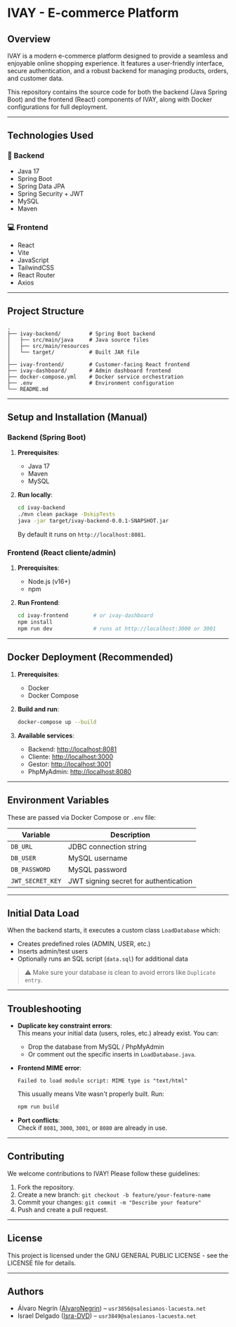 # IVAY - E-commerce Platform

## Overview

IVAY is a modern e-commerce platform designed to provide a seamless and enjoyable online shopping experience. It features a user-friendly interface, secure authentication, and a robust backend for managing products, orders, and customer data.

This repository contains the source code for both the backend (Java Spring Boot) and the frontend (React) components of IVAY, along with Docker configurations for full deployment.

---

## Technologies Used

### 🔧 Backend

- Java 17
- Spring Boot
- Spring Data JPA
- Spring Security + JWT
- MySQL
- Maven

### 💻 Frontend

- React
- Vite
- JavaScript
- TailwindCSS
- React Router
- Axios

---

## Project Structure

```plaintext
.
├── ivay-backend/         # Spring Boot backend
│   ├── src/main/java     # Java source files
│   ├── src/main/resources
│   └── target/           # Built JAR file
│
├── ivay-frontend/        # Customer-facing React frontend
├── ivay-dashboard/       # Admin dashboard frontend
├── docker-compose.yml    # Docker service orchestration
├── .env                  # Environment configuration
└── README.md
```

---

## Setup and Installation (Manual)

### Backend (Spring Boot)

1. **Prerequisites**:

   - Java 17
   - Maven
   - MySQL

2. **Run locally**:

   ```bash
   cd ivay-backend
   ./mvn clean package -DskipTests
   java -jar target/ivay-backend-0.0.1-SNAPSHOT.jar
   ```

   By default it runs on `http://localhost:8081`.

### Frontend (React cliente/admin)

1. **Prerequisites**:

   - Node.js (v16+)
   - npm

2. **Run Frontend**:

   ```bash
   cd ivay-frontend        # or ivay-dashboard
   npm install
   npm run dev             # runs at http://localhost:3000 or 3001
   ```

---

## Docker Deployment (Recommended)

1. **Prerequisites**:

   - Docker
   - Docker Compose

2. **Build and run**:

   ```bash
   docker-compose up --build
   ```

3. **Available services**:

   - Backend: [http://localhost:8081](http://localhost:8081)
   - Cliente: [http://localhost:3000](http://localhost:3000)
   - Gestor: [http://localhost:3001](http://localhost:3001)
   - PhpMyAdmin: [http://localhost:8080](http://localhost:8080)

---

## Environment Variables

These are passed via Docker Compose or `.env` file:

| Variable         | Description                           |
| ---------------- | ------------------------------------- |
| `DB_URL`         | JDBC connection string                |
| `DB_USER`        | MySQL username                        |
| `DB_PASSWORD`    | MySQL password                        |
| `JWT_SECRET_KEY` | JWT signing secret for authentication |

---

## Initial Data Load

When the backend starts, it executes a custom class `LoadDatabase` which:

- Creates predefined roles (ADMIN, USER, etc.)
- Inserts admin/test users
- Optionally runs an SQL script (`data.sql`) for additional data

> ⚠️ Make sure your database is clean to avoid errors like `Duplicate entry`.

---

## Troubleshooting

- **Duplicate key constraint errors**:  
  This means your initial data (users, roles, etc.) already exist. You can:

  - Drop the database from MySQL / PhpMyAdmin
  - Or comment out the specific inserts in `LoadDatabase.java`.

- **Frontend MIME error**:

  ```text
  Failed to load module script: MIME type is "text/html"
  ```

  This usually means Vite wasn't properly built. Run:

  ```bash
  npm run build
  ```

- **Port conflicts**:  
  Check if `8081`, `3000`, `3001`, or `8080` are already in use.

---

## Contributing

We welcome contributions to IVAY! Please follow these guidelines:

1. Fork the repository.
2. Create a new branch: `git checkout -b feature/your-feature-name`
3. Commit your changes: `git commit -m "Describe your feature"`
4. Push and create a pull request.

---

## License

This project is licensed under the GNU GENERAL PUBLIC LICENSE - see the LICENSE file for details.

---

## Authors

- Álvaro Negrín ([AlvaroNegrin](https://github.com/AlvaroNegrin)) – `usr3856@salesianos-lacuesta.net`
- Israel Delgado ([Isra-DVD](https://github.com/Isra-DVD)) – `usr3849@salesianos-lacuesta.net`
